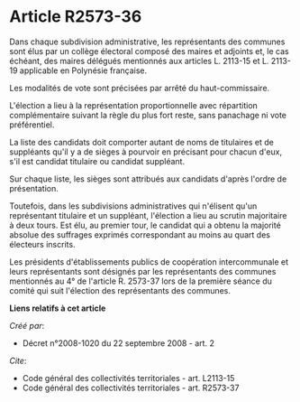 # Article R2573-36

Dans chaque subdivision administrative, les représentants des communes sont élus par un collège électoral composé des maires
et adjoints et, le cas échéant, des maires délégués mentionnés aux articles L. 2113-15 et L. 2113-19 applicable en Polynésie
française.

Les modalités de vote sont précisées par arrêté du haut-commissaire.

L'élection a lieu à la représentation proportionnelle avec répartition complémentaire suivant la règle du plus fort reste,
sans panachage ni vote préférentiel.

La liste des candidats doit comporter autant de noms de titulaires et de suppléants qu'il y a de sièges à pourvoir en
précisant pour chacun d'eux, s'il est candidat titulaire ou candidat suppléant.

Sur chaque liste, les sièges sont attribués aux candidats d'après l'ordre de présentation.

Toutefois, dans les subdivisions administratives qui n'élisent qu'un représentant titulaire et un suppléant, l'élection a
lieu au scrutin majoritaire à deux tours. Est élu, au premier tour, le candidat qui a obtenu la majorité absolue des
suffrages exprimés correspondant au moins au quart des électeurs inscrits.

Les présidents d'établissements publics de coopération intercommunale et leurs représentants sont désignés par les
représentants des communes mentionnés au 4° de l'article R. 2573-37 lors de la première séance du comité qui suit l'élection
des représentants des communes.

**Liens relatifs à cet article**

_Créé par_:

  - Décret n°2008-1020 du 22 septembre 2008 - art. 2

_Cite_:

  - Code général des collectivités territoriales - art. L2113-15
  - Code général des collectivités territoriales - art. R2573-37
